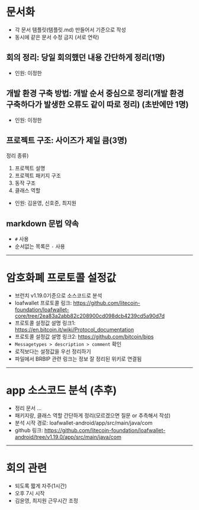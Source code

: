 # 문서화
- 각 문서 템플릿(템플릿.md) 만들어서 기준으로 작성
- 동시에 같은 문서 수정 금지 (서로 연락)

## 회의 정리: 당일 회의했던 내용 간단하게 정리(1명)
- 인원: 이정한

## 개발 환경 구축 방법: 개발 순서 중심으로 정리(개발 환경 구축하다가 발생한 오류도 같이 따로 정리) (초반에만 1명)
- 인원: 이정한

## 프로젝트 구조: 사이즈가 제일 큼(3명) 
정리 종류)
1. 프로젝트 설명
2. 프로젝트 패키지 구조
3. 동작 구조
4. 클래스 역할
- 인원: 김윤영, 신호준, 최지원

## markdown 문법 약속
- `#`  사용
- 순서없는 목록은 `-` 사용


---


# 암호화폐 프로토콜 설정값
- 브런치 v1.19.0기준으로 소스코드로 분석
- loafwallet 프로토콜 링크: https://github.com/litecoin-foundation/loafwallet-core/tree/2ea83a2abb82c208900cd098dcb4239cd5a90d7d
- 프로토콜 설정값 설명 링크1: https://en.bitcoin.it/wiki/Protocol_documentation
- 프로토콜 설정값 설명 링크2: https://github.com/bitcoin/bips
- `Messagetypes > description > comment` 확인
- 로직보다는 설정값을 우선 정리하기
- 파일에서 BRBIP 관련 링크는 정보 잘 정리된 위키로 연결됨

---


# app 소스코드 분석 (추후)
- 정리 문서 ...
- 패키지랑, 클래스 역할 간단하게 정리(모르겠으면 질문 or 추측해서 작성)
- 분석 시작 경로: loafwallet-android/app/src/main/java/com
- github 링크: https://github.com/litecoin-foundation/loafwallet-android/tree/v1.19.0/app/src/main/java/com


---


# 회의 관련
- 되도록 짧게 자주(1시간)
- 오후 7시 시작
- 김윤영, 최지원 근무시간 조정













